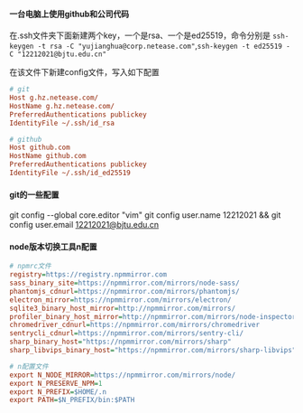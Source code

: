 #### 一台电脑上使用github和公司代码
在.ssh文件夹下面新建两个key，一个是rsa、一个是ed25519，命令分别是
`ssh-keygen -t rsa -C "yujianghua@corp.netease.com"`,`ssh-keygen -t ed25519 -C "12212021@bjtu.edu.cn"`

在该文件下新建config文件，写入如下配置
```ini
# git
Host g.hz.netease.com/
HostName g.hz.netease.com/
PreferredAuthentications publickey
IdentityFile ~/.ssh/id_rsa

# github
Host github.com
HostName github.com
PreferredAuthentications publickey
IdentityFile ~/.ssh/id_ed25519
```

#### git的一些配置
git config --global core.editor "vim"
git config user.name 12212021 && git config user.email 12212021@bjtu.edu.cn


#### node版本切换工具n配置
```ini
# npmrc文件
registry=https://registry.npmmirror.com
sass_binary_site=https://npmmirror.com/mirrors/node-sass/
phantomjs_cdnurl=https://npmmirror.com/mirrors/phantomjs/
electron_mirror=https://npmmirror.com/mirrors/electron/
sqlite3_binary_host_mirror=http://npmmirror.com/mirrors/
profiler_binary_host_mirror=http://npmmirror.com/mirrors/node-inspector/
chromedriver_cdnurl=https://npmmirror.com/mirrors/chromedriver
sentrycli_cdnurl=https://npmmirror.com/mirrors/sentry-cli/
sharp_binary_host="https://npmmirror.com/mirrors/sharp"
sharp_libvips_binary_host="https://npmmirror.com/mirrors/sharp-libvips"

# n配置文件
export N_NODE_MIRROR=https://npmmirror.com/mirrors/node/
export N_PRESERVE_NPM=1
export N_PREFIX=$HOME/.n
export PATH=$N_PREFIX/bin:$PATH
```
